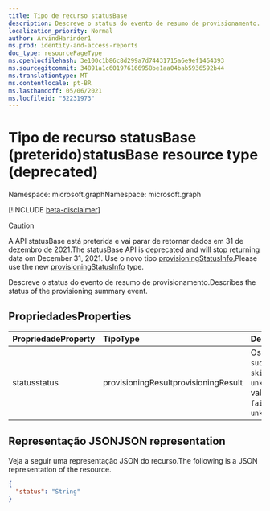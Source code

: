 ```yaml
---
title: Tipo de recurso statusBase
description: Descreve o status do evento de resumo de provisionamento.
localization_priority: Normal
author: ArvindHarinder1
ms.prod: identity-and-access-reports
doc_type: resourcePageType
ms.openlocfilehash: 3e100c1b86c8d299a7d74431715a6e9ef1464393
ms.sourcegitcommit: 34891a1c601976166958be1aa04bab5936592b44
ms.translationtype: MT
ms.contentlocale: pt-BR
ms.lasthandoff: 05/06/2021
ms.locfileid: "52231973"
---
```

# <a name="statusbase-resource-type-deprecated"></a><span data-ttu-id="f66a4-103">Tipo de recurso statusBase (preterido)</span><span class="sxs-lookup"><span data-stu-id="f66a4-103">statusBase resource type (deprecated)</span></span>

<span data-ttu-id="f66a4-104">Namespace: microsoft.graph</span><span class="sxs-lookup"><span data-stu-id="f66a4-104">Namespace: microsoft.graph</span></span>

[!INCLUDE [beta-disclaimer](../../includes/beta-disclaimer.md)]
>[!CAUTION] 
> <span data-ttu-id="f66a4-105">A API statusBase está preterida e vai parar de retornar dados em 31 de dezembro de 2021.</span><span class="sxs-lookup"><span data-stu-id="f66a4-105">The statusBase API is deprecated and will stop returning data om December 31, 2021.</span></span> <span data-ttu-id="f66a4-106">Use o novo tipo [provisioningStatusInfo.](provisioningstatusinfo.md)</span><span class="sxs-lookup"><span data-stu-id="f66a4-106">Please use the new [provisioningStatusInfo](provisioningstatusinfo.md) type.</span></span>

<span data-ttu-id="f66a4-107">Descreve o status do evento de resumo de provisionamento.</span><span class="sxs-lookup"><span data-stu-id="f66a4-107">Describes the status of the provisioning summary event.</span></span> 

## <a name="properties"></a><span data-ttu-id="f66a4-108">Propriedades</span><span class="sxs-lookup"><span data-stu-id="f66a4-108">Properties</span></span>

| <span data-ttu-id="f66a4-109">Propriedade</span><span class="sxs-lookup"><span data-stu-id="f66a4-109">Property</span></span>     | <span data-ttu-id="f66a4-110">Tipo</span><span class="sxs-lookup"><span data-stu-id="f66a4-110">Type</span></span>        | <span data-ttu-id="f66a4-111">Descrição</span><span class="sxs-lookup"><span data-stu-id="f66a4-111">Description</span></span> |
|:-------------|:------------|:------------|
|<span data-ttu-id="f66a4-112">status</span><span class="sxs-lookup"><span data-stu-id="f66a4-112">status</span></span>|<span data-ttu-id="f66a4-113">provisioningResult</span><span class="sxs-lookup"><span data-stu-id="f66a4-113">provisioningResult</span></span>| <span data-ttu-id="f66a4-114">Os valores possíveis são: `success`, `warning`, `failure`, `skipped`, `unknownFutureValue`.</span><span class="sxs-lookup"><span data-stu-id="f66a4-114">Possible values are: `success`, `warning`, `failure`, `skipped`, `unknownFutureValue`.</span></span>|

## <a name="json-representation"></a><span data-ttu-id="f66a4-115">Representação JSON</span><span class="sxs-lookup"><span data-stu-id="f66a4-115">JSON representation</span></span>

<span data-ttu-id="f66a4-116">Veja a seguir uma representação JSON do recurso.</span><span class="sxs-lookup"><span data-stu-id="f66a4-116">The following is a JSON representation of the resource.</span></span>

<!-- {
  "blockType": "resource",
  "optionalProperties": [

  ],
  "@odata.type": "microsoft.graph.statusBase",
  "baseType": null
}-->

```json
{
  "status": "String"
}
```

<!-- uuid: 16cd6b66-4b1a-43a1-adaf-3a886856ed98
2019-02-04 14:57:30 UTC -->
<!-- {
  "type": "#page.annotation",
  "description": "statusBase resource",
  "keywords": "",
  "section": "documentation",
  "tocPath": ""
}-->


